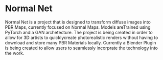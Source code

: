 # Normal Net

Normal Net is a project that is designed to transform diffuse images into PBR Maps, currently focused on Normal Maps. Models areTrained using PyTorch and a GAN archetecture. The project is being created in order to allow for 3D artists to quicklycreate photorealistic renders without having to download and store many PBR Materials locally. Currently a Blender Plugin is being created to allow users to seamlessly incorprate the technology into the work.

